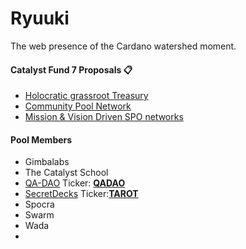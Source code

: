 # Ryuuki
The web presence of the Cardano watershed moment.

#### Catalyst Fund 7 Proposals 📋
- [Holocratic grassroot Treasury](https://cardano.ideascale.com/a/dtd/Community-Network-Treasury/380968-48088) 
- [Community Pool Network](https://cardano.ideascale.com/a/dtd/Community-Pool-Network/380969-48088)
- [Mission & Vision Driven SPO networks](https://cardano.ideascale.com/a/dtd/Mission-Vision-driven-SPO-Networks/383433-48088?submitted=1)

#### Pool Members
- Gimbalabs
- The Catalyst School
- [QA-DAO](https://github.com/Quality-Assurance-DAO) Ticker: [**QADAO**](https://adapools.org/pool/e8fb1e898f1d3d9e219b784a080793d65153abf9dd0ab35a698cdcee)
- [SecretDecks](https://github.com/SecretDecks) Ticker:[**TAROT**](https://adapools.org/pool/57f6917153d55a65b2340d3bba82e2b1b35e1b033653a8893c27d8e1)
- Spocra
- Swarm
- Wada
- 
